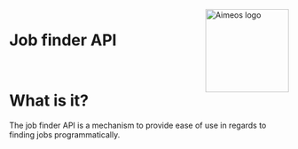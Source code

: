 <a href=https://github.com/Barnold8>
<img src="https://avatars.githubusercontent.com/u/55092542?v=4" alt="Aimeos logo" title="Aimeos" align="right" height="150"/>
</a>

# Job finder API
<br> 

# What is it?

The job finder API is a mechanism to provide ease of use in regards to finding jobs programmatically.
